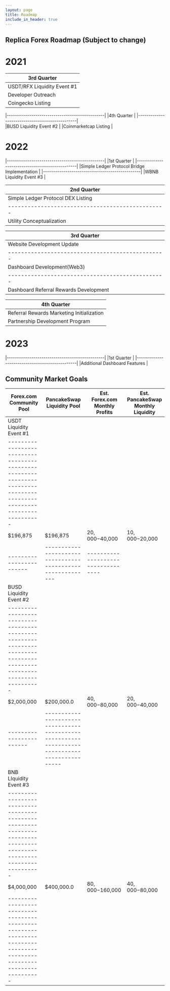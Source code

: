 ```yaml
---
layout: page
title: Roadmap
include_in_header: true
---
```

## Replica Forex Roadmap (Subject to change) 


# 2021

|3rd Quarter                                     |
|------------------------------------------------|
|USDT/RFX Liquidity Event #1                     |
|Developer Outreach                              |
|Coingecko Listing                               |

|------------------------------------------------|
|4th Quarter                                     |
|------------------------------------------------|            
|BUSD Liquidity Event #2                         |
|Coinmarketcap Listing                           |     

# 2022

|------------------------------------------------|
|1st Quarter                                     |
|------------------------------------------------|
|Simple Ledger Protocol Bridge Implementation    |
|------------------------------------------------|
|WBNB Liquidity Event #3                         |

|2nd Quarter                                     |
|------------------------------------------------|
|Simple Ledger Protocol DEX Listing              |
|------------------------------------------------|
|Utility Conceptualization                       |

|3rd Quarter                                     |
|------------------------------------------------|
|Website Development Update                      |
|------------------------------------------------|
|Dashboard Development(Web3)                     |
|------------------------------------------------|
|Dashboard Referral Rewards Development          |

|4th Quarter                                     |
|------------------------------------------------|
|Referral Rewards Marketing Initialization       |
|Partnership Development Program                 |

# 2023

|------------------------------------------------|
|1st Quarter                                     |
|------------------------------------------------|
|Additional Dashboard Features                   |


## Community Market Goals

|Forex.com Community Pool|PancakeSwap Liquidity Pool |Est. Forex.com Monthly Profits|Est. PancakeSwap Monthly Liquidity|
|------------------------|---------------------------|------------------------------|----------------------------------|
|USDT Liquidity Event #1                                                                                               |
|----------------------------------------------------------------------------------------------------------------------|
|$196,875                |$196,875                   |$20,000-$40,000               |$10,000-$20,000                   |
|------------------------|----------------------------------------------------------|----------------------------------|
|BUSD Liquidity Event #2                                                                                               |
|----------------------------------------------------------------------------------------------------------------------|
|$2,000,000              |$200,000.0                 |$40,000-$80,000               |$20,000-$40,000                   |
|------------------------|---------------------------------------------------------------------------------------------|
|BNB LIquidity Event #3                                                                                                |
|----------------------------------------------------------------------------------------------------------------------|
|$4,000,000              |$400,000.0                 |$80,000-$160,000              |$40,000-$80,000                   |
|----------------------------------------------------------------------------------------------------------------------|
